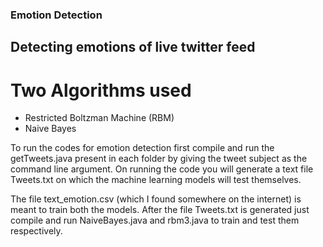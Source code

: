 ### Emotion Detection

## Detecting emotions of live twitter feed

# Two Algorithms used

* Restricted Boltzman Machine (RBM)
* Naive Bayes 

To run the codes for emotion detection first compile and run the getTweets.java present in each folder by giving the tweet subject as the command line argument. On running the code you will generate a text file Tweets.txt on which the machine learning models will test themselves.

The file text_emotion.csv (which I found somewhere on the internet) is meant to train both the models. After the file Tweets.txt is generated just compile and run NaiveBayes.java and rbm3.java to train and test them respectively.



